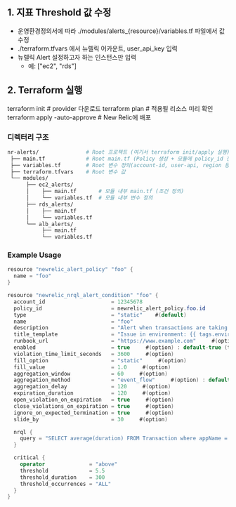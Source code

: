 ## 1. 지표 Threshold 값 수정
- 운영환경정의서에 따라 ./modules/alerts_{resource}/variables.tf 파일에서 값 수정
- ./terraform.tfvars 에서 뉴렐릭 어카운트, user_api_key 입력
- 뉴렐릭 Alert 설정하고자 하는 인스턴스만 입력
  - 예: ["ec2", "rds"]

## 2. Terraform 실행
terraform init   # provider 다운로드
terraform plan   # 적용될 리소스 미리 확인
terraform apply -auto-approve  # New Relic에 배포




### 디렉터리 구조
```bash
nr-alerts/               # Root 프로젝트 (여기서 terraform init/apply 실행)
 ├── main.tf             # Root main.tf (Policy 생성 + 모듈에 policy_id 전달)
 ├── variables.tf        # Root 변수 정의(account-id, user-api, region 등)
 ├── terraform.tfvars    # Root 변수 값
 └── modules/
      ├── ec2_alerts/
      │    ├── main.tf       # 모듈 내부 main.tf (조건 정의)
      │    └── variables.tf  # 모듈 내부 변수 정의
      ├── rds_alerts/
      │    ├── main.tf
      │    └── variables.tf
      └── alb_alerts/
           ├── main.tf
           └── variables.tf
```



### Example Usage
```cs
resource "newrelic_alert_policy" "foo" {
  name = "foo"
}

resource "newrelic_nrql_alert_condition" "foo" {
  account_id                     = 12345678
  policy_id                      = newrelic_alert_policy.foo.id
  type                           = "static"    #(default)
  name                           = "foo"
  description                    = "Alert when transactions are taking too long"     #(option)
  title_template                 = "Issue in environment: {{ tags.environment }}"     #(option)
  runbook_url                    = "https://www.example.com"     #(option) : Runbook URL to display in notifications.
  enabled                        = true     #(option) : default-true (treu/false)
  violation_time_limit_seconds   = 3600     #(option)
  fill_option                    = "static"     #(option)
  fill_value                     = 1.0     #(option)
  aggregation_window             = 60     #(option)
  aggregation_method             = "event_flow"     #(option) : default - event_flow
  aggregation_delay              = 120     #(option)
  expiration_duration            = 120     #(option)
  open_violation_on_expiration   = true     #(option)
  close_violations_on_expiration = true     #(option)
  ignore_on_expected_termination = true     #(option)
  slide_by                       = 30     #(option)

  nrql {
    query = "SELECT average(duration) FROM Transaction where appName = 'Your App'"
  }

  critical {
    operator              = "above"
    threshold             = 5.5
    threshold_duration    = 300
    threshold_occurrences = "ALL"
  }
}
```